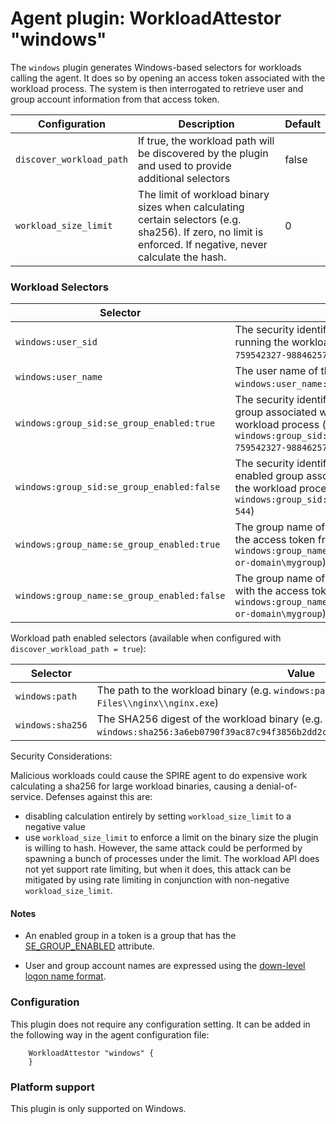 # Agent plugin: WorkloadAttestor "windows"

The `windows` plugin generates Windows-based selectors for workloads calling the agent.
It does so by opening an access token associated with the workload process. The system is then interrogated to retrieve user and group account information from that access token.

| Configuration            | Description                                                                                                                                                | Default |
| ------------------------ | ---------------------------------------------------------------------------------------------------------------------------------------------------------- | ------- |
| `discover_workload_path` | If true, the workload path will be discovered by the plugin and used to provide additional selectors                                                       | false   |
| `workload_size_limit`    | The limit of workload binary sizes when calculating certain selectors (e.g. sha256). If zero, no limit is enforced. If negative, never calculate the hash. | 0       |

### Workload Selectors

| Selector | Value |
| -------- | ----- |
| `windows:user_sid` | The security identifier (SID) that identifies the user running the workload (e.g. `windows:user_sid:S-1-5-21-759542327-988462579-1707944338-1003`) |
| `windows:user_name` | The user name of the user running the workload (e.g. `windows:user_name:computer-or-domain\myuser`) |
| `windows:group_sid:se_group_enabled:true` | The security identifier (SID) that identifies an enabled group associated with the access token from the workload process (e.g. `windows:group_sid:se_group_enabled:true:S-1-5-21-759542327-988462579-1707944338-1004`) |
| `windows:group_sid:se_group_enabled:false` | The security identifier (SID) that identifies a not enabled group associated with the access token from the workload process (e.g. `windows:group_sid:se_group_enabled:false:S-1-5-32-544`) |
| `windows:group_name:se_group_enabled:true` | The group name of an enabled group associated with the access token from the workload process (e.g. `windows:group_name:se_group_enabled:true:computer-or-domain\mygroup`) |
| `windows:group_name:se_group_enabled:false` | The group name of a not enabled group associated with the access token from the workload process (e.g. `windows:group_name:se_group_enabled:false:computer-or-domain\mygroup`) |

Workload path enabled selectors (available when configured with `discover_workload_path = true`):

| Selector         | Value                                                                                                                             |
|------------------|-----------------------------------------------------------------------------------------------------------------------------------|
| `windows:path`   | The path to the workload binary (e.g. `windows:path:C:\\Program Files\\nginx\\nginx.exe`)                                         |
| `windows:sha256` | The SHA256 digest of the workload binary (e.g. `windows:sha256:3a6eb0790f39ac87c94f3856b2dd2c5d110e6811602261a9a923d3bb23adc8b7`) |

Security Considerations:

Malicious workloads could cause the SPIRE agent to do expensive work
calculating a sha256 for large workload binaries, causing a denial-of-service.
Defenses against this are:

- disabling calculation entirely by setting `workload_size_limit` to a negative value
- use `workload_size_limit` to enforce a limit on the binary size the
  plugin is willing to hash. However, the same attack could be performed by spawning a
  bunch of processes under the limit.
  The workload API does not yet support rate limiting, but when it does, this attack can
  be mitigated by using rate limiting in conjunction with non-negative `workload_size_limit`.

#### Notes
- An enabled group in a token is a group that has the [SE_GROUP_ENABLED](https://docs.microsoft.com/en-us/windows/win32/secauthz/sid-attributes-in-an-access-token) attribute.

- User and group account names are expressed using the [down-level logon name format](https://docs.microsoft.com/en-us/windows/win32/secauthn/user-name-formats#down-level-logon-name).

### Configuration

This plugin does not require any configuration setting. It can be added in the following way in the agent configuration file:

```
	WorkloadAttestor "windows" {
	}
```

### Platform support

This plugin is only supported on Windows.
